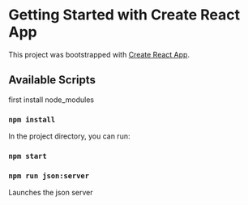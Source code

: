 # Getting Started with Create React App

This project was bootstrapped with [Create React App](https://github.com/facebook/create-react-app).

## Available Scripts

first install node_modules

### `npm install`

In the project directory, you can run:

### `npm start`



### `npm run json:server`

Launches the json server 